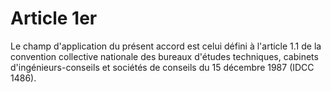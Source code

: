 # Article 1er

  
Le champ d'application du présent accord est celui défini à l'article 1.1 de la convention collective nationale des bureaux d'études techniques, cabinets d'ingénieurs-conseils et sociétés de conseils du 15 décembre 1987 (IDCC 1486).

